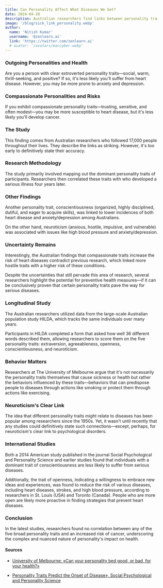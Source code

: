 ```yaml
---
title: Can Personality Affect What Diseases We Get?
date: 2024-04-20
description: Australian researchers find links between personality traits and serious diseases.
image: '/blog/sick_link_personality.webp'
author:
  name: 'Nitish Kumar'
  username: '@zenlearn.ai'
  link: 'https://twitter.com/zenlearn.ai'
  # avatar: '/avatars/maccyber.webp'
---
```


### Outgoing Personalities and Health

Are you a person with clear extroverted personality traits—social, warm, thrill-seeking, and positive? If so, it's less likely you'll suffer from heart disease. However, you may be more prone to anxiety and depression.

### Compassionate Personalities and Risks

If you exhibit compassionate personality traits—trusting, sensitive, and often modest—you may be more susceptible to heart disease, but it's less likely you'll develop cancer.

### The Study

This finding comes from Australian researchers who followed 17,000 people throughout their lives. They describe the links as striking. However, it's too early to definitively state their accuracy.

### Research Methodology

The study primarily involved mapping out the dominant personality traits of participants. Researchers then correlated these traits with who developed a serious illness four years later.

### Other Findings

Another personality trait, conscientiousness (organized, highly disciplined, dutiful, and eager to acquire skills), was linked to lower incidences of both heart disease and anxiety/depression among Australians.

On the other hand, neuroticism (anxious, hostile, impulsive, and vulnerable) was associated with issues like high blood pressure and anxiety/depression.

### Uncertainty Remains

Interestingly, the Australian findings that compassionate traits increase the risk of heart diseases contradict previous research, which linked more hostile traits with a higher risk of these conditions.

Despite the uncertainties that still pervade this area of research, several researchers highlight the potential for preventive health measures—if it can be conclusively proven that certain personality traits pave the way for serious diseases.

### Longitudinal Study

The Australian researchers utilized data from the large-scale Australian population study HILDA, which tracks the same individuals over many years.

Participants in HILDA completed a form that asked how well 36 different words described them, allowing researchers to score them on the five personality traits: extraversion, agreeableness, openness, conscientiousness, and neuroticism.

### Behavior Matters

Researchers at The University of Melbourne argue that it's not necessarily the personality traits themselves that cause sickness or health but rather the behaviors influenced by these traits—behaviors that can predispose people to diseases through actions like smoking or protect them through actions like exercising.

### Neuroticism's Clear Link

The idea that different personality traits might relate to diseases has been popular among researchers since the 1950s. Yet, it wasn't until recently that any studies could definitively state such connections—except, perhaps, for neuroticism's clear link to psychological disorders.

### International Studies

Both a 2014 American study published in the journal Social Psychological and Personality Science and earlier studies found that individuals with a dominant trait of conscientiousness are less likely to suffer from serious diseases.

Additionally, the trait of openness, indicating a willingness to embrace new ideas and experiences, was found to reduce the risk of various diseases, including heart diseases, strokes, and high blood pressure, according to researchers in St. Louis (USA) and Toronto (Canada). People who are more open are likely more proactive in finding strategies that prevent heart diseases.

### Conclusion

In the latest studies, researchers found no correlation between any of the five broad personality traits and an increased risk of cancer, underscoring the complex and nuanced nature of personality's impact on health.

#### **Sources**

- [University of Melbourne: «Can your personality bed good, or bad, for your health?»](https://pdfs.semanticscholar.org/5d8f/dc3e9ae4edb9746d1f86e3f91112419595df.pdf)

- [Personality Traits Predict the Onset of Disease», Social Psychological and Personality Science](https://pdfs.semanticscholar.org/5d8f/dc3e9ae4edb9746d1f86e3f91112419595df.pdf)
